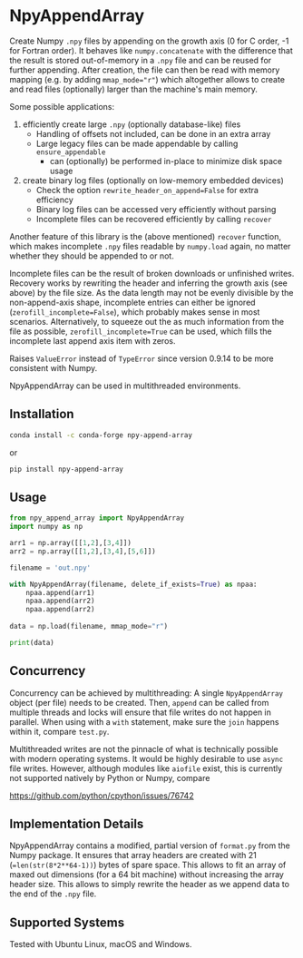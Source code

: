# NpyAppendArray

Create Numpy `.npy` files by appending on the growth axis (0 for C order, -1
for Fortran order). It behaves like `numpy.concatenate` with the difference
that the result is stored out-of-memory in a `.npy` file and can be reused for
further appending. After creation, the file can then be read with memory
mapping (e.g. by adding `mmap_mode="r"`) which altogether allows to create and
read files (optionally) larger than the machine's main memory.

Some possible applications:
1. efficiently create large `.npy` (optionally database-like) files
   * Handling of offsets not included, can be done in an extra array
   * Large legacy files can be made appendable by calling `ensure_appendable`
       * can (optionally) be performed in-place to minimize disk space usage
2. create binary log files (optionally on low-memory embedded devices)
   * Check the option `rewrite_header_on_append=False` for extra efficiency
   * Binary log files can be accessed very efficiently without parsing
   * Incomplete files can be recovered efficiently by calling `recover`

Another feature of this library is the (above mentioned) `recover` function,
which makes incomplete `.npy` files readable by `numpy.load` again, no matter
whether they should be appended to or not.

Incomplete files can be the result of broken downloads or unfinished writes.
Recovery works by rewriting the header and inferring the growth axis (see
above) by the file size. As the data length may not be evenly divisible by the
non-append-axis shape, incomplete entries can either be ignored
(`zerofill_incomplete=False`), which probably makes sense in most scenarios.
Alternatively, to squeeze out the as much information from the file as
possible, `zerofill_incomplete=True` can be used, which fills the incomplete
last append axis item with zeros.

Raises `ValueError` instead of `TypeError` since version 0.9.14 to be more
consistent with Numpy.

NpyAppendArray can be used in multithreaded environments.

## Installation
```bash
conda install -c conda-forge npy-append-array
```
or
```bash
pip install npy-append-array
```
## Usage

```python
from npy_append_array import NpyAppendArray
import numpy as np

arr1 = np.array([[1,2],[3,4]])
arr2 = np.array([[1,2],[3,4],[5,6]])

filename = 'out.npy'

with NpyAppendArray(filename, delete_if_exists=True) as npaa:
    npaa.append(arr1)
    npaa.append(arr2)
    npaa.append(arr2)
    
data = np.load(filename, mmap_mode="r")

print(data)
```

## Concurrency
Concurrency can be achieved by multithreading: A single `NpyAppendArray`
object (per file) needs to be created. Then, `append` can be called from
multiple threads and locks will ensure that file writes do not happen in
parallel. When using with a `with` statement, make sure the `join` happens
within it, compare `test.py`.

Multithreaded writes are not the pinnacle of what is technically possible with
modern operating systems. It would be highly desirable to use `async` file
writes. However, although modules like `aiofile` exist, this is currently not
supported natively by Python or Numpy, compare

https://github.com/python/cpython/issues/76742

## Implementation Details
NpyAppendArray contains a modified, partial version of `format.py` from the
Numpy package. It ensures that array headers are created with 21
(`=len(str(8*2**64-1))`) bytes of spare space. This allows to fit an array of
maxed out dimensions (for a 64 bit machine) without increasing the array
header size. This allows to simply rewrite the header as we append data to the
end of the `.npy` file.

## Supported Systems
Tested with Ubuntu Linux, macOS and Windows.
